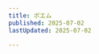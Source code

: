 ```yaml
---
title: ポエム
published: 2025-07-02
lastUpdated: 2025-07-02

---
```


<PostsList :posts="childs" />

<script setup>
import { data as posts } from './index.data.mjs'
import { useData } from 'vitepress'
import { computed } from 'vue'
import PostsList from '../.vitepress/posts-list.vue'
import { sortPosts } from '../utils.mjs'
const { frontmatter } = useData()
const childs = computed(() => {
  return sortPosts(posts, frontmatter)
})
</script>

